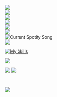 <div>
    <a>
      <img src="https://readme-typing-svg.demolab.com/?duration=1500&size=30&font=VT323&repeat=false&color=4CC9F0&lines=---------------------;">
    </a>
  </div>
</div>
<div class="typing-section">
  <div>
    <a>
      <img src="https://readme-typing-svg.demolab.com/?duration=1500&size=30&font=VT323&repeat=false&color=4361EE&lines=Welcome+to+my+profile!;">
    </a>
  </div>
</div>
<div class="typing-section">
  <div>
    <a>
      <img src="https://readme-typing-svg.demolab.com/?duration=1500&size=30&font=VT323&repeat=false&color=3A0CA3&lines=---------------------;">
    </a>
  </div>


<div>
  <a>
    <img src="https://readme-typing-svg.demolab.com/?duration=5000&size=25&font=VT323&repeat=false&color=6A00F4&lines=•+Software+engineer+•;">
  </a>
</div>
<div>
  <a>
    <img src="https://readme-typing-svg.demolab.com/?duration=5500&size=25&font=VT323&repeat=false&color=7209B7&lines=•+Artist+/+Designer+•;">
  </a>
</div>


<div>
    <a>
      <img src="https://readme-typing-svg.demolab.com/?duration=7000&size=30&font=VT323&repeat=false&color=973DA4&lines=Listening+to;">
    </a>
</div>
      <img src="https://spotify-readme-7de70mejv-l00utop.vercel.app/api?theme=dark&scan=true" alt="Current Spotify Song">



<div>
    <a>
      <img src="https://readme-typing-svg.demolab.com/?duration=7000&size=30&font=VT323&repeat=false&color=FF5CCC&lines=My+dev+skills;">
    </a>
</div>

[![My Skills](https://skillicons.dev/icons?i=html,css,js,react,mysql,python&theme=dark&perline=3)](https://skillicons.dev)

<img src="https://readme-typing-svg.demolab.com/?duration=5000&size=30&font=VT323&repeat=false&color=FF5CCC&lines=Social+media;">
    

<a href="https://www.instagram.com/lotusonly_/"><img src="https://img.shields.io/badge/Instagram-E4405F?style=for-the-badge&logo=instagram&logoColor=white" ></a>
<a href="https://open.spotify.com/user/lm4o2na5afi0u5vww6wwnyadr"><img src="https://img.shields.io/badge/Spotify-1ED760?&style=for-the-badge&logo=spotify&logoColor=white"></a>
  
</div>

<br>



<div >

![](https://komarev.com/ghpvc/?username=L00utop&style=flat-plastic&color=ff69b4)

</div>

